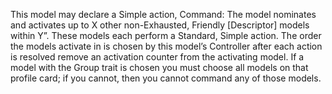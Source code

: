This model may declare a Simple action, Command:
The model nominates and activates up to X other non-Exhausted, Friendly [Descriptor] models within Y”.
These models each perform a Standard, Simple action.
The order the models activate in is chosen by this model’s Controller after each action is resolved remove an activation counter from the activating model.
If a model with the Group trait is chosen you must choose all models on that profile card; if you cannot, then you cannot command any of those models.
